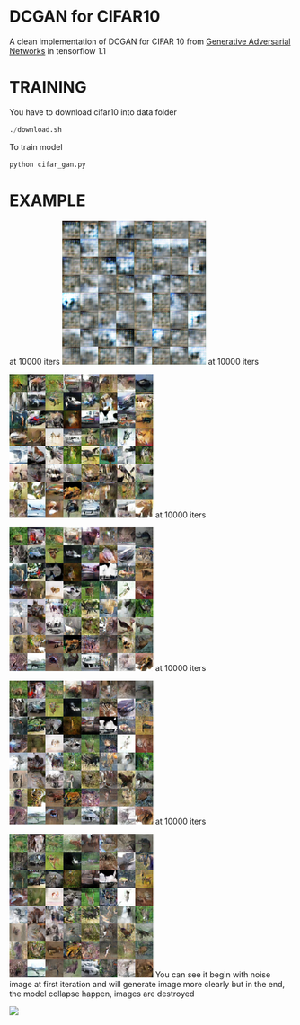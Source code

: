 # DCGAN for CIFAR10
A clean implementation of DCGAN for CIFAR 10 from [Generative Adversarial Networks](https://arxiv.org/abs/1406.2661) in tensorflow 1.1

# TRAINING
You have to download cifar10 into data folder 
```python
./download.sh
```
To train model 
```python
python cifar_gan.py
```
# EXAMPLE 
at 10000 iters
![](./out/0005.png)
at 10000 iters

![](./out/0085.png)
at 10000 iters

![](./out/0185.png)
at 10000 iters

![](./out/0285.png)
at 10000 iters

![](./out/0385.png)
You can see it begin with noise image at first iteration and will generate image more clearly but in the end, the model collapse happen, images are destroyed
 
![](./out/cifar_gan.gif)
